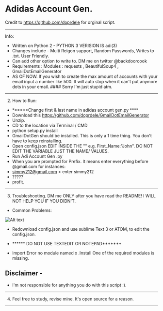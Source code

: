 # Adidas Account Gen.

Credit to https://github.com/doprdele for orginal script. 

--------------------------------------------------------------------
Info:
- Written on Python 2 - PYTHON 3 VERISION IS adi(3)
- Changes include - Multi Reigon support, Random Passwords, Writes to .txt. User Friendly. 
- Can add other option to write to. DM me on twitter @backdoorcook
- Requirements : Modules : requests , BeautifulSoup4 , GmailDotEmailGenerator
- AS OF NOW. If you wish to create the max amount of accounts with your email input a number like 500. It will auto stop when it can't put anymore dots in your email. #### Sorry I'm just stupid atm.
--------------------------------------------------------------------
2. How to Run:
- ******Change first & last name in adidas account gen.py ****
- Download this https://github.com/doprdele/GmailDotEmailGenerator 
- Unzip. 
- CD to the location via Terminal / CMD
- python setup.py install
- GmailDotGen should be installed. This is only a 1 time thing. You don't have to keep reinstalling.
- Open config.json EDIT INSIDE THE "" e.g. First_Name:"John". DO NOT EDIT THE VARIABLE JUST THE NAME/ VALUES.
- Run Adi Account Gen .py 
- When you are prompted for Prefix. It means enter everything before @gmail.com for instances: 
- simmy212@gmail.com > enter simmy212
- ?????
- profit.
--------------------------------------------------------------------
3. Troubleshooting. DM me ONLY after you have read the README! I WILL NOT HELP YOU IF YOU DIDN'T. 
- Common Problems:

![Alt text](http://i.imgur.com/QzUOpmi.png "JSON Error")
- Redownload config.json and use sublime Text 3 or ATOM, to edit the config.json.
- ****** DO NOT USE TEXTEDIT OR NOTEPAD*******

- Import Error no module named x .Install One of the required modules is missing.


## Disclaimer - 

- I'm not responsible for anything you do with this script :). 





--------------------------------------------------------------------
4. Feel free to study, revise mine. It's open source for a reason.
--------------------------------------------------------------------




